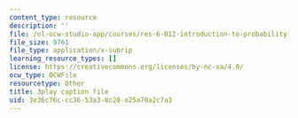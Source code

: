 ```yaml
---
content_type: resource
description: ''
file: /ol-ocw-studio-app/courses/res-6-012-introduction-to-probability-spring-2018/3e36c76ccc3653a38c28e25a70a2c7a3_whbKmwMmB4s.vtt
file_size: 9761
file_type: application/x-subrip
learning_resource_types: []
license: https://creativecommons.org/licenses/by-nc-sa/4.0/
ocw_type: OCWFile
resourcetype: Other
title: 3play caption file
uid: 3e36c76c-cc36-53a3-8c28-e25a70a2c7a3
---
```

